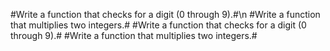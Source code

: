 #Write a function that checks for a digit (0 through 9).#\n #Write a function that multiplies two integers.#
#Write a function that checks for a digit (0 through 9).#
#Write a function that multiplies two integers.#
